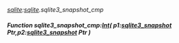_[sqlite](../../modules/sqlite/sqlite-module.md):[sqlite](../../modules/sqlite/sqlite-module.md).sqlite3\_snapshot\_cmp_
##### Function sqlite3\_snapshot\_cmp:[Int](../../modules/wonkey/wonkey-types-int.md)( p1:[sqlite3_snapshot](../../modules/sqlite/sqlite-sqlite3_snapshot.md) Ptr,p2:[sqlite3_snapshot](../../modules/sqlite/sqlite-sqlite3_snapshot.md) Ptr )
